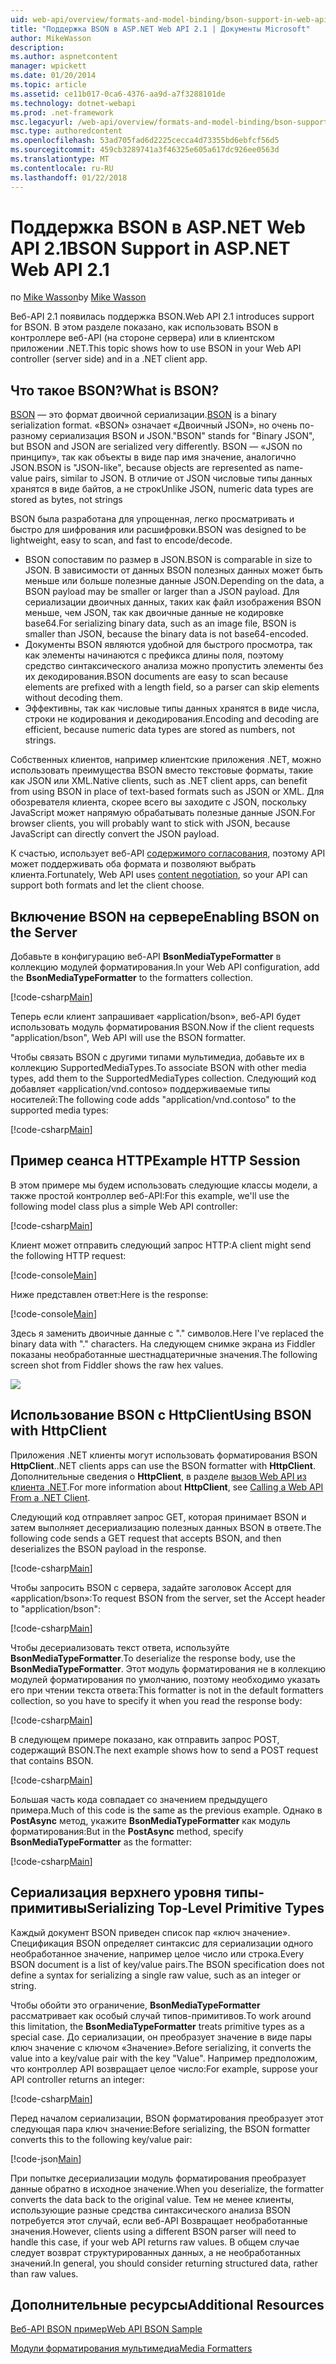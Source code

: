 ```yaml
---
uid: web-api/overview/formats-and-model-binding/bson-support-in-web-api-21
title: "Поддержка BSON в ASP.NET Web API 2.1 | Документы Microsoft"
author: MikeWasson
description: 
ms.author: aspnetcontent
manager: wpickett
ms.date: 01/20/2014
ms.topic: article
ms.assetid: ce11b017-0ca6-4376-aa9d-a7f3288101de
ms.technology: dotnet-webapi
ms.prod: .net-framework
msc.legacyurl: /web-api/overview/formats-and-model-binding/bson-support-in-web-api-21
msc.type: authoredcontent
ms.openlocfilehash: 53ad705fad6d2225cecca4d73355bd6ebfcf56d5
ms.sourcegitcommit: 459cb3289741a3f46325e605a617dc926ee0563d
ms.translationtype: MT
ms.contentlocale: ru-RU
ms.lasthandoff: 01/22/2018
---
```

<a name="bson-support-in-aspnet-web-api-21"></a><span data-ttu-id="9ee1b-102">Поддержка BSON в ASP.NET Web API 2.1</span><span class="sxs-lookup"><span data-stu-id="9ee1b-102">BSON Support in ASP.NET Web API 2.1</span></span>
====================
<span data-ttu-id="9ee1b-103">по [Mike Wasson](https://github.com/MikeWasson)</span><span class="sxs-lookup"><span data-stu-id="9ee1b-103">by [Mike Wasson](https://github.com/MikeWasson)</span></span>

<span data-ttu-id="9ee1b-104">Веб-API 2.1 появилась поддержка BSON.</span><span class="sxs-lookup"><span data-stu-id="9ee1b-104">Web API 2.1 introduces support for BSON.</span></span> <span data-ttu-id="9ee1b-105">В этом разделе показано, как использовать BSON в контроллере веб-API (на стороне сервера) или в клиентском приложении .NET.</span><span class="sxs-lookup"><span data-stu-id="9ee1b-105">This topic shows how to use BSON in your Web API controller (server side) and in a .NET client app.</span></span>

## <a name="what-is-bson"></a><span data-ttu-id="9ee1b-106">Что такое BSON?</span><span class="sxs-lookup"><span data-stu-id="9ee1b-106">What is BSON?</span></span>

<span data-ttu-id="9ee1b-107">[BSON](http://bsonspec.org/) — это формат двоичной сериализации.</span><span class="sxs-lookup"><span data-stu-id="9ee1b-107">[BSON](http://bsonspec.org/) is a binary serialization format.</span></span> <span data-ttu-id="9ee1b-108">«BSON» означает «Двоичный JSON», но очень по-разному сериализация BSON и JSON.</span><span class="sxs-lookup"><span data-stu-id="9ee1b-108">"BSON" stands for "Binary JSON", but BSON and JSON are serialized very differently.</span></span> <span data-ttu-id="9ee1b-109">BSON — «JSON по принципу», так как объекты в виде пар имя значение, аналогично JSON.</span><span class="sxs-lookup"><span data-stu-id="9ee1b-109">BSON is "JSON-like", because objects are represented as name-value pairs, similar to JSON.</span></span> <span data-ttu-id="9ee1b-110">В отличие от JSON числовые типы данных хранятся в виде байтов, а не строк</span><span class="sxs-lookup"><span data-stu-id="9ee1b-110">Unlike JSON, numeric data types are stored as bytes, not strings</span></span>

<span data-ttu-id="9ee1b-111">BSON была разработана для упрощенная, легко просматривать и быстро для шифрования или расшифровки.</span><span class="sxs-lookup"><span data-stu-id="9ee1b-111">BSON was designed to be lightweight, easy to scan, and fast to encode/decode.</span></span>

- <span data-ttu-id="9ee1b-112">BSON сопоставим по размер в JSON.</span><span class="sxs-lookup"><span data-stu-id="9ee1b-112">BSON is comparable in size to JSON.</span></span> <span data-ttu-id="9ee1b-113">В зависимости от данных BSON полезных данных может быть меньше или больше полезные данные JSON.</span><span class="sxs-lookup"><span data-stu-id="9ee1b-113">Depending on the data, a BSON payload may be smaller or larger than a JSON payload.</span></span> <span data-ttu-id="9ee1b-114">Для сериализации двоичных данных, таких как файл изображения BSON меньше, чем JSON, так как двоичные данные не кодировке base64.</span><span class="sxs-lookup"><span data-stu-id="9ee1b-114">For serializing binary data, such as an image file, BSON is smaller than JSON, because the binary data is not base64-encoded.</span></span>
- <span data-ttu-id="9ee1b-115">Документы BSON являются удобной для быстрого просмотра, так как элементы начинаются с префикса длины поля, поэтому средство синтаксического анализа можно пропустить элементы без их декодирования.</span><span class="sxs-lookup"><span data-stu-id="9ee1b-115">BSON documents are easy to scan because elements are prefixed with a length field, so a parser can skip elements without decoding them.</span></span>
- <span data-ttu-id="9ee1b-116">Эффективны, так как числовые типы данных хранятся в виде числа, строки не кодирования и декодирования.</span><span class="sxs-lookup"><span data-stu-id="9ee1b-116">Encoding and decoding are efficient, because numeric data types are stored as numbers, not strings.</span></span>

<span data-ttu-id="9ee1b-117">Собственных клиентов, например клиентские приложения .NET, можно использовать преимущества BSON вместо текстовые форматы, такие как JSON или XML.</span><span class="sxs-lookup"><span data-stu-id="9ee1b-117">Native clients, such as .NET client apps, can benefit from using BSON in place of text-based formats such as JSON or XML.</span></span> <span data-ttu-id="9ee1b-118">Для обозревателя клиента, скорее всего вы заходите с JSON, поскольку JavaScript может напрямую обрабатывать полезные данные JSON.</span><span class="sxs-lookup"><span data-stu-id="9ee1b-118">For browser clients, you will probably want to stick with JSON, because JavaScript can directly convert the JSON payload.</span></span>

<span data-ttu-id="9ee1b-119">К счастью, использует веб-API [содержимого согласования](content-negotiation.md), поэтому API может поддерживать оба формата и позволяют выбрать клиента.</span><span class="sxs-lookup"><span data-stu-id="9ee1b-119">Fortunately, Web API uses [content negotiation](content-negotiation.md), so your API can support both formats and let the client choose.</span></span>

## <a name="enabling-bson-on-the-server"></a><span data-ttu-id="9ee1b-120">Включение BSON на сервере</span><span class="sxs-lookup"><span data-stu-id="9ee1b-120">Enabling BSON on the Server</span></span>

<span data-ttu-id="9ee1b-121">Добавьте в конфигурацию веб-API **BsonMediaTypeFormatter** в коллекцию модулей форматирования.</span><span class="sxs-lookup"><span data-stu-id="9ee1b-121">In your Web API configuration, add the **BsonMediaTypeFormatter** to the formatters collection.</span></span>

[!code-csharp[Main](bson-support-in-web-api-21/samples/sample1.cs)]

<span data-ttu-id="9ee1b-122">Теперь если клиент запрашивает «application/bson», веб-API будет использовать модуль форматирования BSON.</span><span class="sxs-lookup"><span data-stu-id="9ee1b-122">Now if the client requests "application/bson", Web API will use the BSON formatter.</span></span>

<span data-ttu-id="9ee1b-123">Чтобы связать BSON с другими типами мультимедиа, добавьте их в коллекцию SupportedMediaTypes.</span><span class="sxs-lookup"><span data-stu-id="9ee1b-123">To associate BSON with other media types, add them to the SupportedMediaTypes collection.</span></span> <span data-ttu-id="9ee1b-124">Следующий код добавляет «application/vnd.contoso» поддерживаемые типы носителей:</span><span class="sxs-lookup"><span data-stu-id="9ee1b-124">The following code adds "application/vnd.contoso" to the supported media types:</span></span>

[!code-csharp[Main](bson-support-in-web-api-21/samples/sample2.cs)]

## <a name="example-http-session"></a><span data-ttu-id="9ee1b-125">Пример сеанса HTTP</span><span class="sxs-lookup"><span data-stu-id="9ee1b-125">Example HTTP Session</span></span>

<span data-ttu-id="9ee1b-126">В этом примере мы будем использовать следующие классы модели, а также простой контроллер веб-API:</span><span class="sxs-lookup"><span data-stu-id="9ee1b-126">For this example, we'll use the following model class plus a simple Web API controller:</span></span>

[!code-csharp[Main](bson-support-in-web-api-21/samples/sample3.cs)]

<span data-ttu-id="9ee1b-127">Клиент может отправить следующий запрос HTTP:</span><span class="sxs-lookup"><span data-stu-id="9ee1b-127">A client might send the following HTTP request:</span></span>

[!code-console[Main](bson-support-in-web-api-21/samples/sample4.cmd)]

<span data-ttu-id="9ee1b-128">Ниже представлен ответ:</span><span class="sxs-lookup"><span data-stu-id="9ee1b-128">Here is the response:</span></span>

[!code-console[Main](bson-support-in-web-api-21/samples/sample5.cmd)]

<span data-ttu-id="9ee1b-129">Здесь я заменить двоичные данные с &quot;.&quot; символов.</span><span class="sxs-lookup"><span data-stu-id="9ee1b-129">Here I've replaced the binary data with &quot;.&quot; characters.</span></span> <span data-ttu-id="9ee1b-130">На следующем снимке экрана из Fiddler показаны необработанные шестнадцатеричные значения.</span><span class="sxs-lookup"><span data-stu-id="9ee1b-130">The following screen shot from Fiddler shows the raw hex values.</span></span>

[![](bson-support-in-web-api-21/_static/image2.png)](bson-support-in-web-api-21/_static/image1.png)

## <a name="using-bson-with-httpclient"></a><span data-ttu-id="9ee1b-131">Использование BSON с HttpClient</span><span class="sxs-lookup"><span data-stu-id="9ee1b-131">Using BSON with HttpClient</span></span>

<span data-ttu-id="9ee1b-132">Приложения .NET клиенты могут использовать форматирования BSON **HttpClient**.</span><span class="sxs-lookup"><span data-stu-id="9ee1b-132">.NET clients apps can use the BSON formatter with **HttpClient**.</span></span> <span data-ttu-id="9ee1b-133">Дополнительные сведения о **HttpClient**, в разделе [вызов Web API из клиента .NET](../advanced/calling-a-web-api-from-a-net-client.md).</span><span class="sxs-lookup"><span data-stu-id="9ee1b-133">For more information about **HttpClient**, see [Calling a Web API From a .NET Client](../advanced/calling-a-web-api-from-a-net-client.md).</span></span>

<span data-ttu-id="9ee1b-134">Следующий код отправляет запрос GET, которая принимает BSON и затем выполняет десериализацию полезных данных BSON в ответе.</span><span class="sxs-lookup"><span data-stu-id="9ee1b-134">The following code sends a GET request that accepts BSON, and then deserializes the BSON payload in the response.</span></span>

[!code-csharp[Main](bson-support-in-web-api-21/samples/sample6.cs)]

<span data-ttu-id="9ee1b-135">Чтобы запросить BSON с сервера, задайте заголовок Accept для «application/bson»:</span><span class="sxs-lookup"><span data-stu-id="9ee1b-135">To request BSON from the server, set the Accept header to "application/bson":</span></span>

[!code-csharp[Main](bson-support-in-web-api-21/samples/sample7.cs)]

<span data-ttu-id="9ee1b-136">Чтобы десериализовать текст ответа, используйте **BsonMediaTypeFormatter**.</span><span class="sxs-lookup"><span data-stu-id="9ee1b-136">To deserialize the response body, use the **BsonMediaTypeFormatter**.</span></span> <span data-ttu-id="9ee1b-137">Этот модуль форматирования не в коллекцию модулей форматирования по умолчанию, поэтому необходимо указать его при чтении текста ответа:</span><span class="sxs-lookup"><span data-stu-id="9ee1b-137">This formatter is not in the default formatters collection, so you have to specify it when you read the response body:</span></span>

[!code-csharp[Main](bson-support-in-web-api-21/samples/sample8.cs)]

<span data-ttu-id="9ee1b-138">В следующем примере показано, как отправить запрос POST, содержащий BSON.</span><span class="sxs-lookup"><span data-stu-id="9ee1b-138">The next example shows how to send a POST request that contains BSON.</span></span>

[!code-csharp[Main](bson-support-in-web-api-21/samples/sample9.cs)]

<span data-ttu-id="9ee1b-139">Большая часть кода совпадает со значением предыдущего примера.</span><span class="sxs-lookup"><span data-stu-id="9ee1b-139">Much of this code is the same as the previous example.</span></span> <span data-ttu-id="9ee1b-140">Однако в **PostAsync** метод, укажите **BsonMediaTypeFormatter** как модуль форматирования:</span><span class="sxs-lookup"><span data-stu-id="9ee1b-140">But in the **PostAsync** method, specify **BsonMediaTypeFormatter** as the formatter:</span></span>

[!code-csharp[Main](bson-support-in-web-api-21/samples/sample10.cs)]

## <a name="serializing-top-level-primitive-types"></a><span data-ttu-id="9ee1b-141">Сериализация верхнего уровня типы-примитивы</span><span class="sxs-lookup"><span data-stu-id="9ee1b-141">Serializing Top-Level Primitive Types</span></span>

<span data-ttu-id="9ee1b-142">Каждый документ BSON приведен список пар «ключ значение». Спецификация BSON определяет синтаксис для сериализации одного необработанное значение, например целое число или строка.</span><span class="sxs-lookup"><span data-stu-id="9ee1b-142">Every BSON document is a list of key/value pairs.The BSON specification does not define a syntax for serializing a single raw value, such as an integer or string.</span></span>

<span data-ttu-id="9ee1b-143">Чтобы обойти это ограничение, **BsonMediaTypeFormatter** рассматривает как особый случай типов-примитивов.</span><span class="sxs-lookup"><span data-stu-id="9ee1b-143">To work around this limitation, the **BsonMediaTypeFormatter** treats primitive types as a special case.</span></span> <span data-ttu-id="9ee1b-144">До сериализации, он преобразует значение в виде пары ключ значение с ключом «Значение».</span><span class="sxs-lookup"><span data-stu-id="9ee1b-144">Before serializing, it converts the value into a key/value pair with the key "Value".</span></span> <span data-ttu-id="9ee1b-145">Например предположим, что контроллер API возвращает целое число:</span><span class="sxs-lookup"><span data-stu-id="9ee1b-145">For example, suppose your API controller returns an integer:</span></span>

[!code-csharp[Main](bson-support-in-web-api-21/samples/sample11.cs)]

<span data-ttu-id="9ee1b-146">Перед началом сериализации, BSON форматирования преобразует этот следующая пара ключ значение:</span><span class="sxs-lookup"><span data-stu-id="9ee1b-146">Before serializing, the BSON formatter converts this to the following key/value pair:</span></span>

[!code-json[Main](bson-support-in-web-api-21/samples/sample12.json)]

<span data-ttu-id="9ee1b-147">При попытке десериализации модуль форматирования преобразует данные обратно в исходное значение.</span><span class="sxs-lookup"><span data-stu-id="9ee1b-147">When you deserialize, the formatter converts the data back to the original value.</span></span> <span data-ttu-id="9ee1b-148">Тем не менее клиенты, использующие разные средства синтаксического анализа BSON потребуется этот случай, если веб-API Возвращает необработанные значения.</span><span class="sxs-lookup"><span data-stu-id="9ee1b-148">However, clients using a different BSON parser will need to handle this case, if your web API returns raw values.</span></span> <span data-ttu-id="9ee1b-149">В общем случае следует возврат структурированных данных, а не необработанных значений.</span><span class="sxs-lookup"><span data-stu-id="9ee1b-149">In general, you should consider returning structured data, rather than raw values.</span></span>

## <a name="additional-resources"></a><span data-ttu-id="9ee1b-150">Дополнительные ресурсы</span><span class="sxs-lookup"><span data-stu-id="9ee1b-150">Additional Resources</span></span>

[<span data-ttu-id="9ee1b-151">Веб-API BSON пример</span><span class="sxs-lookup"><span data-stu-id="9ee1b-151">Web API BSON Sample</span></span>](https://aspnet.codeplex.com/SourceControl/latest#Samples/WebApi/BSONSample/)

[<span data-ttu-id="9ee1b-152">Модули форматирования мультимедиа</span><span class="sxs-lookup"><span data-stu-id="9ee1b-152">Media Formatters</span></span>](media-formatters.md)
